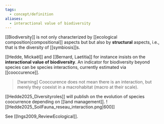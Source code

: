 ```yaml
---
tags:
  - concept/definition
aliases:
  - interactional value of biodiversity
---
```

[[Biodiversity]] is not only characterized by [[ecological composition|compositional]] aspects but but also by **structural** aspects, i.e., that is the diversity of [[symbiosis]]s.

[[Hedde, Mickaël]] and [[Bernard, Laetitia]] for instance insists on the **interactional value of biodiversity**. An indicator for biodiversity beyond species can be species interactions, currently estimated via [[cooccurence]].

>[!warning] Cooccurence does not mean there is an interaction, but merely they coexist in a macrohabitat (macro at their scale).

[[Hedde2025_Diversityroles]] will publish on the evolution of species coocurrence depending on [[land management]].
![[Hedde2025_SoilFauna_reseau_interaction.png|600]]

See [[Ings2009_ReviewEcological]].